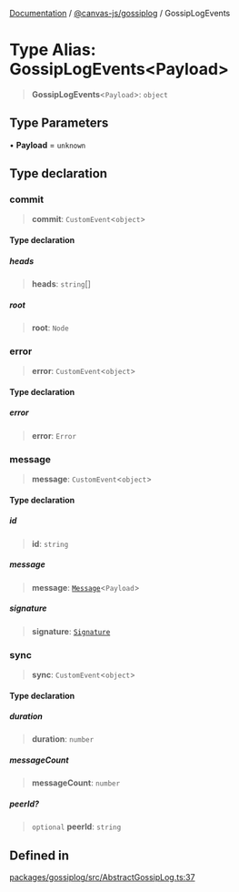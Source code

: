 [Documentation](../../../packages.md) / [@canvas-js/gossiplog](../index.md) / GossipLogEvents

# Type Alias: GossipLogEvents\<Payload\>

> **GossipLogEvents**\<`Payload`\>: `object`

## Type Parameters

• **Payload** = `unknown`

## Type declaration

### commit

> **commit**: `CustomEvent`\<`object`\>

#### Type declaration

##### heads

> **heads**: `string`[]

##### root

> **root**: `Node`

### error

> **error**: `CustomEvent`\<`object`\>

#### Type declaration

##### error

> **error**: `Error`

### message

> **message**: `CustomEvent`\<`object`\>

#### Type declaration

##### id

> **id**: `string`

##### message

> **message**: [`Message`](Message.md)\<`Payload`\>

##### signature

> **signature**: [`Signature`](../../interfaces/type-aliases/Signature.md)

### sync

> **sync**: `CustomEvent`\<`object`\>

#### Type declaration

##### duration

> **duration**: `number`

##### messageCount

> **messageCount**: `number`

##### peerId?

> `optional` **peerId**: `string`

## Defined in

[packages/gossiplog/src/AbstractGossipLog.ts:37](https://github.com/canvasxyz/canvas/blob/62d177fb446565afa753f83091e84331fbd47245/packages/gossiplog/src/AbstractGossipLog.ts#L37)
